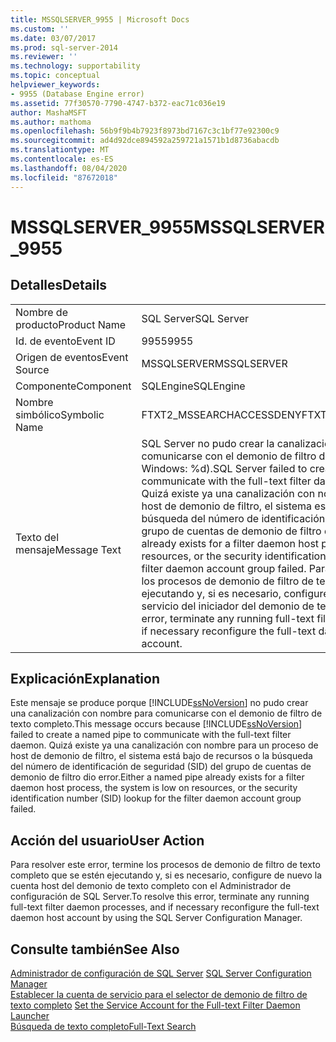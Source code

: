 ```yaml
---
title: MSSQLSERVER_9955 | Microsoft Docs
ms.custom: ''
ms.date: 03/07/2017
ms.prod: sql-server-2014
ms.reviewer: ''
ms.technology: supportability
ms.topic: conceptual
helpviewer_keywords:
- 9955 (Database Engine error)
ms.assetid: 77f30570-7790-4747-b372-eac71c036e19
author: MashaMSFT
ms.author: mathoma
ms.openlocfilehash: 56b9f9b4b7923f8973bd7167c3c1bf77e92300c9
ms.sourcegitcommit: ad4d92dce894592a259721a1571b1d8736abacdb
ms.translationtype: MT
ms.contentlocale: es-ES
ms.lasthandoff: 08/04/2020
ms.locfileid: "87672018"
---
```

# <a name="mssqlserver_9955"></a><span data-ttu-id="d56e2-102">MSSQLSERVER_9955</span><span class="sxs-lookup"><span data-stu-id="d56e2-102">MSSQLSERVER_9955</span></span>
    
## <a name="details"></a><span data-ttu-id="d56e2-103">Detalles</span><span class="sxs-lookup"><span data-stu-id="d56e2-103">Details</span></span>  
  
|||  
|-|-|  
|<span data-ttu-id="d56e2-104">Nombre de producto</span><span class="sxs-lookup"><span data-stu-id="d56e2-104">Product Name</span></span>|<span data-ttu-id="d56e2-105">SQL Server</span><span class="sxs-lookup"><span data-stu-id="d56e2-105">SQL Server</span></span>|  
|<span data-ttu-id="d56e2-106">Id. de evento</span><span class="sxs-lookup"><span data-stu-id="d56e2-106">Event ID</span></span>|<span data-ttu-id="d56e2-107">9955</span><span class="sxs-lookup"><span data-stu-id="d56e2-107">9955</span></span>|  
|<span data-ttu-id="d56e2-108">Origen de eventos</span><span class="sxs-lookup"><span data-stu-id="d56e2-108">Event Source</span></span>|<span data-ttu-id="d56e2-109">MSSQLSERVER</span><span class="sxs-lookup"><span data-stu-id="d56e2-109">MSSQLSERVER</span></span>|  
|<span data-ttu-id="d56e2-110">Componente</span><span class="sxs-lookup"><span data-stu-id="d56e2-110">Component</span></span>|<span data-ttu-id="d56e2-111">SQLEngine</span><span class="sxs-lookup"><span data-stu-id="d56e2-111">SQLEngine</span></span>|  
|<span data-ttu-id="d56e2-112">Nombre simbólico</span><span class="sxs-lookup"><span data-stu-id="d56e2-112">Symbolic Name</span></span>|<span data-ttu-id="d56e2-113">FTXT2_MSSEARCHACCESSDENY</span><span class="sxs-lookup"><span data-stu-id="d56e2-113">FTXT2_MSSEARCHACCESSDENY</span></span>|  
|<span data-ttu-id="d56e2-114">Texto del mensaje</span><span class="sxs-lookup"><span data-stu-id="d56e2-114">Message Text</span></span>|<span data-ttu-id="d56e2-115">SQL Server no pudo crear la canalización con nombre '%ls' para comunicarse con el demonio de filtro de texto completo (error de Windows: %d).</span><span class="sxs-lookup"><span data-stu-id="d56e2-115">SQL Server failed to create named pipe '%ls' to communicate with the full-text filter daemon (Windows error: %d).</span></span> <span data-ttu-id="d56e2-116">Quizá existe ya una canalización con nombre para un proceso de host de demonio de filtro, el sistema está bajo de recursos o la búsqueda del número de identificación de seguridad (SID) del grupo de cuentas de demonio de filtro dio error.</span><span class="sxs-lookup"><span data-stu-id="d56e2-116">Either a named pipe already exists for a filter daemon host process, the system is low on resources, or the security identification number (SID) lookup for the filter daemon account group failed.</span></span> <span data-ttu-id="d56e2-117">Para resolver este error, termine los procesos de demonio de filtro de texto completo que se estén ejecutando y, si es necesario, configure de nuevo la cuenta de servicio del iniciador del demonio de texto completo.</span><span class="sxs-lookup"><span data-stu-id="d56e2-117">To resolve this error, terminate any running full-text filter daemon processes, and if necessary reconfigure the full-text daemon launcher service account.</span></span>|  
  
## <a name="explanation"></a><span data-ttu-id="d56e2-118">Explicación</span><span class="sxs-lookup"><span data-stu-id="d56e2-118">Explanation</span></span>  
 <span data-ttu-id="d56e2-119">Este mensaje se produce porque [!INCLUDE[ssNoVersion](../../includes/ssnoversion-md.md)] no pudo crear una canalización con nombre para comunicarse con el demonio de filtro de texto completo.</span><span class="sxs-lookup"><span data-stu-id="d56e2-119">This message occurs because [!INCLUDE[ssNoVersion](../../includes/ssnoversion-md.md)] failed to create a named pipe to communicate with the full-text filter daemon.</span></span> <span data-ttu-id="d56e2-120">Quizá existe ya una canalización con nombre para un proceso de host de demonio de filtro, el sistema está bajo de recursos o la búsqueda del número de identificación de seguridad (SID) del grupo de cuentas de demonio de filtro dio error.</span><span class="sxs-lookup"><span data-stu-id="d56e2-120">Either a named pipe already exists for a filter daemon host process, the system is low on resources, or the security identification number (SID) lookup for the filter daemon account group failed.</span></span>  
  
## <a name="user-action"></a><span data-ttu-id="d56e2-121">Acción del usuario</span><span class="sxs-lookup"><span data-stu-id="d56e2-121">User Action</span></span>  
 <span data-ttu-id="d56e2-122">Para resolver este error, termine los procesos de demonio de filtro de texto completo que se estén ejecutando y, si es necesario, configure de nuevo la cuenta host del demonio de texto completo con el Administrador de configuración de SQL Server.</span><span class="sxs-lookup"><span data-stu-id="d56e2-122">To resolve this error, terminate any running full-text filter daemon processes, and if necessary reconfigure the full-text daemon host account by using the SQL Server Configuration Manager.</span></span>  
  
## <a name="see-also"></a><span data-ttu-id="d56e2-123">Consulte también</span><span class="sxs-lookup"><span data-stu-id="d56e2-123">See Also</span></span>  
 <span data-ttu-id="d56e2-124">[Administrador de configuración de SQL Server](../sql-server-configuration-manager.md) </span><span class="sxs-lookup"><span data-stu-id="d56e2-124">[SQL Server Configuration Manager](../sql-server-configuration-manager.md) </span></span>  
 <span data-ttu-id="d56e2-125">[Establecer la cuenta de servicio para el selector de demonio de filtro de texto completo](../search/set-the-service-account-for-the-full-text-filter-daemon-launcher.md) </span><span class="sxs-lookup"><span data-stu-id="d56e2-125">[Set the Service Account for the Full-text Filter Daemon Launcher](../search/set-the-service-account-for-the-full-text-filter-daemon-launcher.md) </span></span>  
 [<span data-ttu-id="d56e2-126">Búsqueda de texto completo</span><span class="sxs-lookup"><span data-stu-id="d56e2-126">Full-Text Search</span></span>](../search/full-text-search.md)  
  
  
